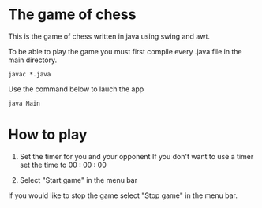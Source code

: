 # The game of chess

This is the game of chess written in java using swing and awt.

To be able to play the game you must first compile every .java file in the main directory.
```
javac *.java

```
Use the command below to lauch the app
```
java Main
``` 


# How to play

1. Set the timer for you and your opponent
If you don't want to use a timer set the time to 00 : 00 : 00

2. Select "Start game" in the menu bar

If you would like to stop the game select "Stop game" in the menu bar.
